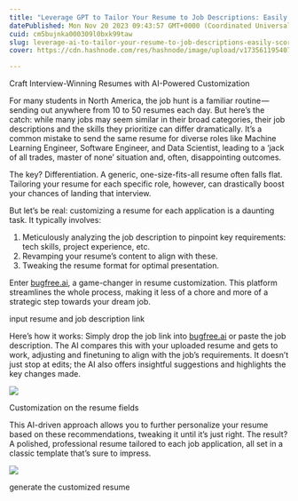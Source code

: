 ```yaml
---
title: "Leverage GPT to Tailor Your Resume to Job Descriptions: Easily Score More Interviews"
datePublished: Mon Nov 20 2023 09:43:57 GMT+0000 (Coordinated Universal Time)
cuid: cm5bujnka000309l0bxk99taw
slug: leverage-ai-to-tailor-your-resume-to-job-descriptions-easily-score-more-interviews-670db08e9c87
cover: https://cdn.hashnode.com/res/hashnode/image/upload/v1735611954076/c210a4a0-69fb-4bb2-bb73-97700df73685.png

---
```


Craft Interview-Winning Resumes with AI-Powered Customization

For many students in North America, the job hunt is a familiar routine — sending out anywhere from 10 to 50 resumes each day. But here’s the catch: while many jobs may seem similar in their broad categories, their job descriptions and the skills they prioritize can differ dramatically. It’s a common mistake to send the same resume for diverse roles like Machine Learning Engineer, Software Engineer, and Data Scientist, leading to a ‘jack of all trades, master of none’ situation and, often, disappointing outcomes.

The key? Differentiation. A generic, one-size-fits-all resume often falls flat. Tailoring your resume for each specific role, however, can drastically boost your chances of landing that interview.

But let’s be real: customizing a resume for each application is a daunting task. It typically involves:

1.  Meticulously analyzing the job description to pinpoint key requirements: tech skills, project experience, etc.
2.  Revamping your resume’s content to align with these.
3.  Tweaking the resume format for optimal presentation.

Enter [bugfree.ai](http://bugfree.ai/), a game-changer in resume customization. This platform streamlines the whole process, making it less of a chore and more of a strategic step towards your dream job.

input resume and job description link

Here’s how it works: Simply drop the job link into [bugfree.ai](http://bugfree.ai/) or paste the job description. The AI compares this with your uploaded resume and gets to work, adjusting and finetuning to align with the job’s requirements. It doesn’t just stop at edits; the AI also offers insightful suggestions and highlights the key changes made.

![](https://cdn.hashnode.com/res/hashnode/image/upload/v1735611950327/6bee2c84-41b2-4f71-96f6-66935a675682.png)

Customization on the resume fields

This AI-driven approach allows you to further personalize your resume based on these recommendations, tweaking it until it’s just right. The result? A polished, professional resume tailored to each job application, all set in a classic template that’s sure to impress.

![](https://cdn.hashnode.com/res/hashnode/image/upload/v1735611952228/59a789d1-f28d-496d-925b-a011e7f48986.png)

generate the customized resume